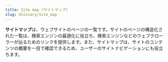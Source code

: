 ```yaml
---
title: Site map (サイトマップ)
slug: Glossary/Site_map
---
```


**サイトマップ**は、ウェブサイトのページの一覧です。サイトのページの構造化された一覧は、検索エンジンの最適化に役立ち、検索エンジンなどのウェブクローラーが辿るためのリンクを提供します。また、サイトマップは、サイトのコンテンツの概要を一目で確認できるため、ユーザーのサイトナビゲーションにも役立ちます。
